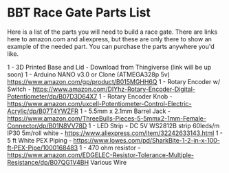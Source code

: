 # BBT Race Gate Parts List

Here is a list of the parts you will need to build a race gate. There are links here to amazon.com and aliexpress, but these are only there to show an example of the needed part. You can purchase the parts anywhere you'd like.

1 - 3D Printed Base and Lid - Download from Thingiverse (link will be up soon)
1 - Arduino NANO v3.0 or Clone (ATMEGA328p 5v) https://www.amazon.com/gp/product/B015MGHH6Q
1 - Rotary Encoder w/ Switch - https://www.amazon.com/DIYhz-Rotary-Encoder-Digital-Potentiometer/dp/B07D3D64X7 
1 - Rotary Encoder Knob - https://www.amazon.com/uxcell-Potentiometer-Control-Electric-Acrylic/dp/B07T4YWZFR
1 - 5.5mm x 2.1mm Barrel Jack - https://www.amazon.com/ThreeBulls-Pieces-5-5mmx2-1mm-Female-Connector/dp/B01N8VV78D
1 - LED Strip - DC 5V WS2812B strip 60leds/m IP30 5m/roll white - https://www.aliexpress.com/item/32242633143.html
1 - 5 ft White PEX Piping -  https://www.lowes.com/pd/SharkBite-1-2-in-x-100-ft-PEX-Pipe/1000168483
1 - 470 ohm resistor - https://www.amazon.com/EDGELEC-Resistor-Tolerance-Multiple-Resistance/dp/B07QG1V4BH
Various Wire

